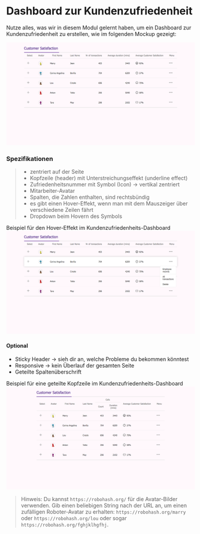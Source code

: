 # Dashboard zur Kundenzufriedenheit

Nutze alles, was wir in diesem Modul gelernt haben, um ein Dashboard zur Kundenzufriedenheit zu erstellen, wie im folgenden Mockup gezeigt:

![Customer Satisfaction Dashboard example](customer-satisfaction-dashboard-example.png)

### Spezifikationen

> - zentriert auf der Seite
> - Kopfzeile (header) mit Unterstreichungseffekt (underline effect)
> - Zufriedenheitsnummer mit Symbol (Icon) -> vertikal zentriert
> - Mitarbeiter-Avatar
> - Spalten, die Zahlen enthalten, sind rechtsbündig
> - es gibt einen Hover-Effekt, wenn man mit dem Mauszeiger über verschiedene Zeilen fährt
> - Dropdown beim Hovern des Symbols

Beispiel für den Hover-Effekt im Kundenzufriedenheits-Dashboard
![Customer Satisfaction Dashboard hover example](customer-satisfaction-dashboard-hover-example.png)

#### Optional

- Sticky Header -> sieh dir an, welche Probleme du bekommen könntest
- Responsive -> kein Überlauf der gesamten Seite
- Geteilte Spaltenüberschrift

Beispiel für eine geteilte Kopfzeile im Kundenzufriedenheits-Dashboard
![Customer Satisfaction Dashboard split column header example](customer-satisfaction-dashboard-split-header-example.png)

> Hinweis: Du kannst `https://robohash.org/` für die Avatar-Bilder verwenden.
> Gib einen beliebigen String nach der URL an, um einen zufälligen Roboter-Avatar zu erhalten:
> `https://robohash.org/marry` oder `https://robohash.org/lou` oder sogar `https://robohash.org/fghjklhgfhj`.
